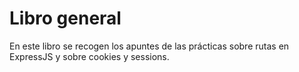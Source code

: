 # Libro general

En este libro se recogen los apuntes de las prácticas sobre rutas en ExpressJS y sobre cookies y sessions.
